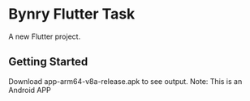# Bynry Flutter Task

A new Flutter project.

## Getting Started

Download app-arm64-v8a-release.apk to see output.
Note: This is an Android APP
